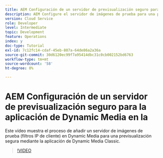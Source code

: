 ```yaml
---
title: AEM Configuración de un servidor de previsualización seguro para la aplicación de Dynamic Media en la
description: AEM Configure el servidor de imágenes de prueba para una previsualización segura mediante la aplicación de Dynamic Media Classic de.
version: Cloud Service
role: Developer
level: Intermediate
topic: Development
feature: Operations
index: y
doc-type: Tutorial
exl-id: 7c12fc14-cdaf-45eb-807a-64de86a2a36a
source-git-commit: 30d6120ec99f7a95414dbc31c0cb002152bd6763
workflow-type: tm+mt
source-wordcount: '58'
ht-degree: 0%

---
```


# AEM Configuración de un servidor de previsualización seguro para la aplicación de Dynamic Media en la

Este vídeo muestra el proceso de añadir un servidor de imágenes de prueba (filtros IP de cliente) en Dynamic Media para una previsualización segura mediante la aplicación de Dynamic Media Classic.

>[!VIDEO](https://video.tv.adobe.com/v/335462?quality=12&learn=on)
